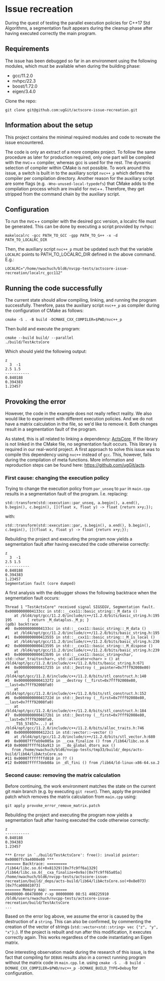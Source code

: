 # Issue recreation

During the quest of testing the parallel execution policies for C++17 Std Algorithms, a segmentation fault appears during the cleanup phase after having executed correctly the main program.

## Requirements
The issue has been debugged so far in an environment using the following modules, which must be available when during the building phase:

* gcc/11.2.0
* nvhpc/22.3    
* boost/1.72.0  
* eigen/3.4.0

Clone the repo:
```
git clone git@github.com:ugGit/actscore-issue-recreation.git
```

## Information about the setup
This project contains the minimal required modules and code to recreate the issue encountered.

The code is only an extract of a more complex project. To follow the same procedure as later for production required, only one part will be compiled with the nvc++ compiler, whereas gcc is used for the rest. The dynamic selection of compiler within CMake is not possible. To work around this issue, a switch is built in to the auxiliary script `nvc++_p` which defines the compiler per compilation directory.
Another reason for the auxiliary script are some flags (e.g. `-Wno-unused-local-typedefs`) that CMake adds to the compilation process which are invalid for nvc++. Therefore, they get stripped from the command chain by the auxiliary script.

## Configuration
To run the nvc++ compiler with the desired gcc version, a localrc file must be generated. This can be done by executing a script provided by nvhpc:

```
makelocalrc -gcc PATH_TO_GCC -gpp PATH_TO_G++ -x -d PATH_TO_LOCALRC_DIR
```

Then, the auxiliary script `nvc++_p` must be updated such that the variable `LOCALRC` points to PATH_TO_LOCALRC_DIR defined in the above command. E.g.:
```
LOCALRC="/home/nwachuch/bld6/nvcpp-tests/actscore-issue-recreation/localrc_gcc112"
```

## Running the code successfully
The current state should allow compiling, linking, and running the program successfully. Therefore, pass the auxiliary script `nvc++_p` as compiler during the configuration of CMake as follows:
```
cmake -S . -B build -DCMAKE_CXX_COMPILER=$PWD/nvc++_p
```

Then build and execute the program:
```
cmake --build build/ --parallel
./build/TestActsCore
```

Which should yield the following output:
```
z
  3  -1
2.5 1.5
-----------
0.840188
0.394383
1.23457
```

## Provoking the error
However, the code in the example does not really reflect reality. 
We also would like to experiment with different execution policies. 
And we do not have a matrix calculation in the file, so we'd like to remove it. 
Both changes result in a segmentation fault of the program.

As stated, this is all related to linking a dependency: [ActsCore](https://github.com/acts-project/acts). If the library is not linked in the CMake file, no segmentation fault occurs. This library is required in our real-world project. A first approach to solve this issue was to compile this dependency using `nvc++` instead of `gcc`. This, however, fails during the compilation of meta functions. More information and reproduction steps can be found here: https://github.com/ugGit/acts.

### First cause: changing the execution policy
Trying to change the execution policy from `par_unseq` to `par` in `main.cpp` results in a segmentation fault of the program. I.e. replacing:
```
std::transform(std::execution::par_unseq, a.begin(), a.end(), b.begin(), c.begin(), [](float x, float y) -> float {return x+y;});
```

with:

```
std::transform(std::execution::par, a.begin(), a.end(), b.begin(), c.begin(), [](float x, float y) -> float {return x+y;});
```

Rebuilding the project and executing the program now yields a segmentation fault after having executed the code otherwise correctly:

```
z
  3  -1
2.5 1.5
-----------
0.840188
0.394383
1.23457
Segmentation fault (core dumped)
```

A first analysis with the debugger shows the following backtrace when the segmentation fault occurs:

```
Thread 1 "TestActsCore" received signal SIGSEGV, Segmentation fault.
0x00000000004133cc in std::__cxx11::basic_string::_M_data ()
    at /bld4/opt/gcc/11.2.0/include/c++/11.2.0/bits/basic_string.h:195
195	      { return _M_dataplus._M_p; }
(gdb) backtrace
#0  0x00000000004133cc in std::__cxx11::basic_string::_M_data ()
    at /bld4/opt/gcc/11.2.0/include/c++/11.2.0/bits/basic_string.h:195
#1  0x0000000000413555 in std::__cxx11::basic_string::_M_is_local ()
    at /bld4/opt/gcc/11.2.0/include/c++/11.2.0/bits/basic_string.h:230
#2  0x0000000000413595 in std::__cxx11::basic_string::_M_dispose ()
    at /bld4/opt/gcc/11.2.0/include/c++/11.2.0/bits/basic_string.h:239
#3  0x0000000000413b95 in std::__cxx11::basic_string<char, std::char_traits<char>, std::allocator<char> > () at /bld4/opt/gcc/11.2.0/include/c++/11.2.0/bits/basic_string.h:671
#4  0x0000000000417255 in std::_Destroy (__pointer=0x7fff92008e80)
    at /bld4/opt/gcc/11.2.0/include/c++/11.2.0/bits/stl_construct.h:140
#5  0x00000000004132f2 in __destroy (__first=0x7fff92008e80, __last=0x7fff92008fa0)
    at /bld4/opt/gcc/11.2.0/include/c++/11.2.0/bits/stl_construct.h:152
#6  0x000000000041722d in std::_Destroy (__first=0x7fff92008e80, __last=0x7fff92008fa0)
    at /bld4/opt/gcc/11.2.0/include/c++/11.2.0/bits/stl_construct.h:184
#7  0x00000000004172b1 in std::_Destroy (__first=0x7fff92008e80, __last=0x7fff92008fa0, 
    _T55_57457=...) at /bld4/opt/gcc/11.2.0/include/c++/11.2.0/bits/alloc_traits.h:746
#8  0x00000000004122c1 in std::vector::~vector ()
    at /bld4/opt/gcc/11.2.0/include/c++/11.2.0/bits/stl_vector.h:680
#9  0x00007fffeb9e005a in __cxa_finalize () from /lib64/libc.so.6
#10 0x00007ffff616a913 in __do_global_dtors_aux ()
   from /home/nwachuch/bld6/nvcpp-tests/tmp33/build/_deps/acts-build/lib64/libActsCore.so
#11 0x00007fffffffd810 in ?? ()
#12 0x00007ffff7deb08a in _dl_fini () from /lib64/ld-linux-x86-64.so.2
```


### Second cause: removing the matrix calculation
Before continuing, the work environment matches the state on the current git main branch (e.g. by executing `git reset`). 
Then, apply the provided patch which removes the matrix calculation from `main.cpp` using:

```
git apply provoke_error_remove_matrix.patch
```

Rebuilding the project and executing the program now yields a segmentation fault after having executed the code otherwise correctly:

```
z
-----------
0.840188
0.394383
1.23457

*** Error in `./build/TestActsCore': free(): invalid pointer: 0x00007fc9a4008e80 ***
======= Backtrace: =========
/lib64/libc.so.6(+0x81329)[0x7fc9ff6a1329]
/lib64/libc.so.6(__cxa_finalize+0x9a)[0x7fc9ff65a05a]
/home/nwachuch/bld6/nvcpp-tests/actscore-issue-recreation/build/_deps/acts-build/lib64/libActsCore.so(+0x8e073)[0x7fca088d1073]
======= Memory map: ========
00400000-00478000 r-xp 00000000 08:51 408225910                          /bld6/users/nwachuch/nvcpp-tests/actscore-issue-recreation/build/TestActsCore
...
```

Based on the error log above, we assume the error is caused by the destruction of a `string`. This can also be confirmed, by commenting the creation of the vector of strings (`std::vector<std::string> vec {"z", "y", "x"};`). If the project is rebuilt and run after this modification, it executes correctly again. This works regardless of the code instantiating an Eigen matrix.

One interesting observation made during the research of this issue, is the fact that compiling for `DEBUG` results also in a correct running program without the matrix code in `main.cpp`. I.e. using `cmake -S . -B build -DCMAKE_CXX_COMPILER=$PWD/nvc++_p -DCMAKE_BUILD_TYPE=Debug` for configuration.
